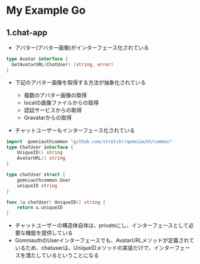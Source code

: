 # My Example Go
## 1.chat-app
- アバター(アバター画像)がインターフェース化されている
```go
type Avatar interface {
  GetAvatarURL(ChatUser) (string, error)
}
```
- 下記のアバター画像を取得する方法が抽象化されている
  - 複数のアバター画像の取得
  - localの画像ファイルからの取得
  - 認証サービスからの取得
  - Gravatarからの取得

- チャットユーザーもインターフェース化されている
```go
import	gomniauthcommon "github.com/stretchr/gomniauth/common"
type ChatUser interface {
	UniqueID() string
	AvatarURL() string
}

type chatUser struct {
	gomniauthcommon.User
	uniqueID string
}

func (u chatUser) UniqueID() string {
	return u.uniqueID
}
```
- チャットユーザーの構造体自体は、privateにし、インターフェースとして必要な機能を提供している
- GomniauthのUserインターフェースでも、AvatarURLメソッドが定義されているため、chatuserは、UniqueIDメソッドの実装だけで、インターフェースを満たしているということになる